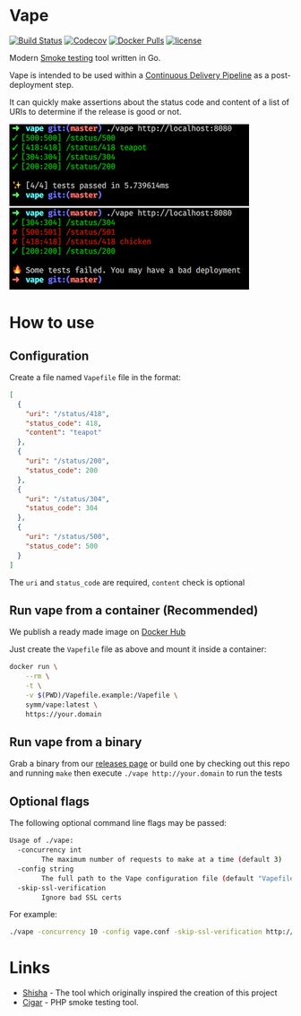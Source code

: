# Vape
[![Build Status](https://img.shields.io/travis/symm/vape.svg)](https://travis-ci.org/symm/vape)
[![Codecov](https://img.shields.io/codecov/c/github/symm/vape.svg)](https://codecov.io/gh/symm/vape)
[![Docker Pulls](https://img.shields.io/docker/pulls/symm/vape.svg)](https://hub.docker.com/r/symm/vape/)
[![license](https://img.shields.io/github/license/symm/vape.svg)]()

Modern [Smoke testing](https://en.wikipedia.org/wiki/Smoke_testing) tool written in Go.

Vape is intended to be used within a [Continuous Delivery Pipeline](https://en.wikipedia.org/wiki/Continuous_delivery) as a
post-deployment step.

It can quickly make assertions about the status code and content of a list of URIs to determine if
the release is good or not.

![Success](/assets/success.png?raw=true "Success")
![Failure](/assets/failure.png?raw=true "Failure")

# How to use

## Configuration

Create a file named `Vapefile` file in the format:
```json
[
  {
    "uri": "/status/418",
    "status_code": 418,
    "content": "teapot"
  },
  {
    "uri": "/status/200",
    "status_code": 200
  },
  {
    "uri": "/status/304",
    "status_code": 304
  },
  {
    "uri": "/status/500",
    "status_code": 500
  }
]
```

The `uri` and `status_code` are required, `content` check is optional

## Run vape from a container (Recommended)

We publish a ready made image on [Docker Hub](https://hub.docker.com/r/symm/vape/)

Just create the `Vapefile` file as above and mount it inside a container:

```bash
docker run \
    --rm \
    -t \
    -v $(PWD)/Vapefile.example:/Vapefile \
    symm/vape:latest \
    https://your.domain
```

## Run vape from a binary

Grab a binary from our [releases page](https://github.com/symm/vape/releases) or build one by checking out this repo and running `make`
then execute `./vape http://your.domain` to run the tests

## Optional flags

The following optional command line flags may be passed:

```bash
Usage of ./vape:
  -concurrency int
    	The maximum number of requests to make at a time (default 3)
  -config string
    	The full path to the Vape configuration file (default "Vapefile")
  -skip-ssl-verification
    	Ignore bad SSL certs
```

For example:

```bash
./vape -concurrency 10 -config vape.conf -skip-ssl-verification http://httpbin.org
```

# Links

- [Shisha](https://github.com/namshi/shisha) - The tool which originally inspired the creation of this project
- [Cigar](https://github.com/brunty/cigar) - PHP smoke testing tool.
